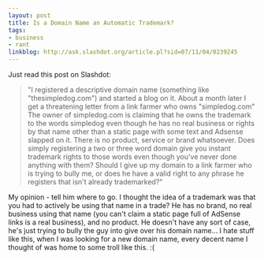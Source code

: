 ```yaml
---
layout: post
title: Is a Domain Name an Automatic Trademark?
tags:
- business
- rant
linkblog: http://ask.slashdot.org/article.pl?sid=07/11/04/0239245
---
```


Just read this post on Slashdot:

> "I registered a descriptive domain name (something like "thesimpledog.com") and started a blog on it. About
> a month later I get a threatening letter from a link farmer who owns "simpledog.com" The owner of
> simpledog.com is claiming that he owns the trademark to the words simpledog even though he has no real
> business or rights by that name other than a static page with some text and Adsense slapped on it. There is
> no product, service or brand whatsoever. Does simply registering a two or three word domain give you
> instant trademark rights to those words even though you've never done anything with them? Should I give up
> my domain to a link farmer who is trying to bully me, or does he have a valid right to any phrase he
> registers that isn't already trademarked?"

My opinion - tell him where to go. I thought the idea of a trademark was that you had to actively be using
that name in a trade? He has no brand, no real business using that name (you can't claim a static page full
of AdSense links is a real business), and no product. He doesn't have any sort of case, he's just trying to
bully the guy into give over his domain name... I hate stuff like this, when I was looking for a new domain
name, every decent name I thought of was home to some troll like this. :(
